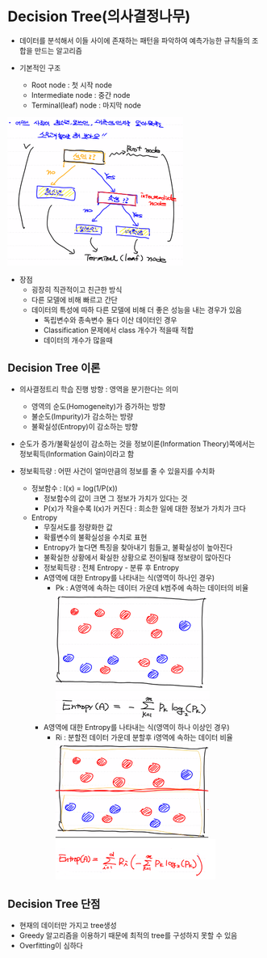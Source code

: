 # Decision Tree(의사결정나무)

- 데이터를 분석해서 이들 사이에 존재하는 패턴을 파악하여 예측가능한 규칙들의 조합을 만드는 알고리즘

- 기본적인 구조
  - Root node : 첫 시작 node
  - Intermediate node : 중간 node
  - Terminal(leaf) node : 마지막 node

![image-20210402092005449](md-images/image-20210402092005449.png)

- 장점
  - 굉장히 직관적이고 친근한 방식
  - 다른 모델에 비해 빠르고 간단
  - 데이터의 특성에 따하 다른 모델에 비해 더 좋은 성능을 내는 경우가 있음
    - 독립변수와 종속변수 둘다 이산 데이터인 경우
    - Classification 문제에서 class 개수가 적을때 적합
    - 데이터의 개수가 많을때



## Decision Tree 이론

- 의사결정트리 학습 진행 방향 : 영역을 분기한다는 의미
  - 영역의 순도(Homogeneity)가 증가하는 방향
  - 불순도(Impurity)가 감소하는 방량
  - 불확실성(Entropy)이 감소하는 방향

- 순도가 증가/불확실성이 감소하는 것을 정보이론(Information Theory)쪽에서는 정보획득(Information Gain)이라고 함
- 정보획득량 : 어떤 사건이 얼마만큼의 정보를 줄 수 있을지를 수치화
  - 정보함수 : I(x) = log(1/P(x))
    - 정보함수의 값이 크면 그 정보가 가치가 있다는 것
    - P(x)가 작을수록 I(x)가 커진다 : 희소한 일에 대한 정보가 가치가 크다
  - Entropy
    - 무질서도를 정량화한 값
    - 확률변수의 불확실성을 수치로 표현
    - Entropy가 높다면 특징을 찾아내기 힘들고, 불확실성이 높아진다
    - 불확실한 상황에서 확실한 상황으로 전이될때 정보량이 많아진다
    - 정보획득량 : 전체 Entropy - 분류 후 Entropy
    - A영역에 대한 Entropy를 나타내는 식(영역이 하나인 경우)
      - Pk : A영역에 속하는 데이터 가운데 k범주에 속하는 데이터의 비율
![image-20210402111408128](md-images/image-20210402111408128.png)
![image-20210402103919697](md-images/image-20210402103919697.png)
    - A영역에 대한 Entropy를 나타내는 식(영역이 하나 이상인 경우)
      - Ri : 분할전 데이터 가운데 분할후 i영역에 속하는 데이터 비율
![image-20210402111413563](md-images/image-20210402111413563.png)
![image-20210402111321833](md-images/image-20210402111321833.png)



## Decision Tree 단점

- 현재의 데이터만 가지고 tree생성
- Greedy 알고리즘을 이용하기 때문에 최적의 tree를 구성하지 못할 수 있음
- Overfitting이 심하다